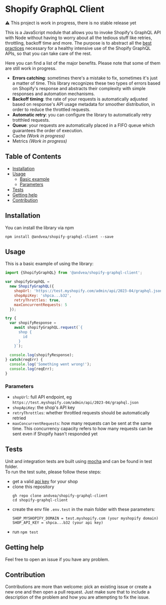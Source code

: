 # Shopify GraphQL Client

⚠️ This project is work in progress, there is no stable release yet

This is a JavaScript module that allows you to invoke Shopify's GraphQL API with Node 
without having to worry about all the tedious stuff like retries, 
throttling, backoff time and more. 
The purpose is to abstract all the [best practices](https://shopify.dev/docs/api/usage/rate-limits#avoiding-rate-limit-errors) 
necessary for a healthy intensive use of the Shopify GraphQL APIs, 
so that you can take care of the rest.

Here you can find a list of the major benefits. Please note that some of them
are still work in progress.
- **Errors catching**: sometimes there's a mistake to fix, sometimes it's just a 
matter of time. This library recognizes these two types of errors based on 
Shopify's response and abstracts their complexity with simple responses and 
automation mechanisms.
- **Backoff timing**: the rate of your requests is automatically adjusted 
based on response's API usage metadata for smoother distribution, in order to
reduce the throttled requests.
- **Automatic retry**: you can configure the library to automatically retry 
trotthled requests.
- **Queue**: your requests are automatically placed in a FIFO queue which 
guarantees the order of execution.
- Cache *(Work in progress)*
- Metrics *(Work in progress)*

## Table of Contents
- [Installation](#Installation)
- [Usage](#Usage)
	- [Basic example](#Usage)
	- [Parameters](#Parameters)
- [Tests](#Tests)
- [Getting help](#Getting%20help)
- [Contribution](#Contribution)

## Installation
You can install the library via npm
```
npm install @andvea/shopify-graphql-client --save
```

## Usage
This is a basic example of using the library:
```javascript
import {ShopifyGraphQL} from '@andvea/shopify-graphql-client';

var shopifyGraphQL =
  new ShopifyGraphQL({
    shopUrl: 'https://test.myshopify.com/admin/api/2023-04/graphql.json',
    shopApiKey: 'shpca...b32',
    retryThrottles: true,
    maxConcurrentRequests: 5
  });

try {
  var shopifyResponse = 
    await shopifyGraphQL.request(`{ 
      shop { 
        id 
      } 
    }`);
    
  console.log(shopifyResponse);
} catch(reqErr) {
  console.log('Something went wrong!');
  console.log(reqErr);
}
```

### Parameters
- `shopUrl`: full API endpoint, eg `https://test.myshopify.com/admin/api/2023-04/graphql.json`
- `shopApiKey`: the shop's API key
- `retryThrottles`: whether throttled requests should be automatically retried
- `maxConcurrentRequests`: how many requests can be sent at the same time. 
This concurrency capacity refers to how many requests can be sent 
even if Shopify hasn't responded yet

## Tests
Unit and integration tests are built using [mocha](https://mochajs.org/) and 
can be found in test folder.<br/>To run the test suite, please follow these steps:
- get a valid [api key](https://shopify.dev/docs/api/admin-graphql#authentication) 
for your shop
- clone this repository
	```
	gh repo clone andvea/shopify-graphql-client
	cd shopify-graphql-client
	```
- create the env file `.env.test` in the main folder with these parameters:
	```
	SHOP_MYSHOPIFY_DOMAIN = test.myshopify.com (your myshopify domain)
	SHOP_API_KEY = shpca...b32 (your api key)
	```
- run ```npm test```

## Getting help
Feel free to open an issue if you have any problem.

## Contribution
Contributions are more than welcome: pick an existing issue or create a new one 
and then open a pull request. Just make sure that to include a description 
of the problem and how you are attempting to fix the issue.
